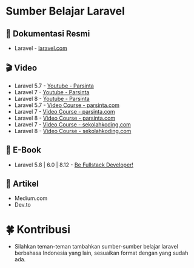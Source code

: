 # Sumber Belajar Laravel
## 📎 Dokumentasi Resmi
- Laravel - [laravel.com](https://laravel.com/docs/master)
## 🎬 Video
- Laravel 5.7 - [Youtube - Parsinta](https://www.youtube.com/watch?v=tLWGQN6f8UY&list=PLRKMmwY3-5Mz8iTotz0SgOl9_kpCvkR1w)
- Laravel 7 - [Youtube - Parsinta](https://www.youtube.com/watch?v=ucV7ynY4M8A&list=PLRKMmwY3-5MxfIKTn_wZ49XlplwHtz1AV)
- Laravel 8 - [Youtube - Parsinta](https://www.youtube.com/watch?v=tqb8umRITB0&list=PLRKMmwY3-5MwADhthqRaewl-7e7AhjpP8)
- Laravel 5.7 - [Video Course - parsinta.com](https://parsinta.com/series/belajar-laravel-57-dari-awal-yuk)
- Laravel 7 - [Video Course - parsinta.com](https://parsinta.com/series/belajar-laravel-7-dari-awal-1587020073)
- Laravel 8 - [Video Course - parsinta.com](https://parsinta.com/series/belajar-laravel-8-dari-awal-ign7z)
- Laravel 7 - [Video Course - sekolahkoding.com](https://sekolahkoding.com/kelas/belajar-laravel-7x)
- Laravel 8 - [Video Course - sekolahkoding.com](https://sekolahkoding.com/kelas/yang-baru-di-laravel-8)

## 📒 E-Book
- Laravel 5.8 | 6.0 | 8.12 - [Be Fullstack Developer!](https://buku-laravel-vue.com/)

## 📰 Artikel
- Medium.com
- Dev.to

# 🍀 Kontribusi
- Silahkan teman-teman tambahkan sumber-sumber belajar laravel berbahasa Indonesia yang lain, sesuaikan format dengan yang sudah ada.

